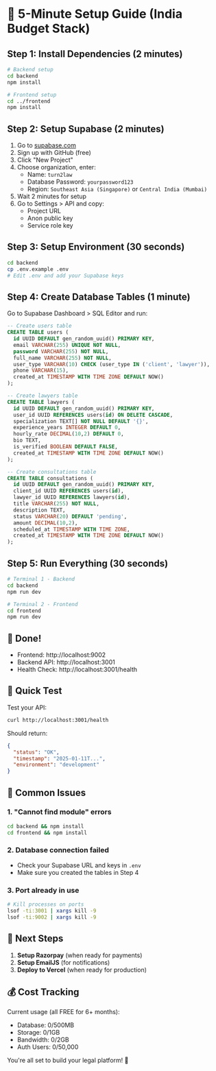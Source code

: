 # 🚀 5-Minute Setup Guide (India Budget Stack)

## Step 1: Install Dependencies (2 minutes)

```bash
# Backend setup
cd backend
npm install

# Frontend setup  
cd ../frontend
npm install
```

## Step 2: Setup Supabase (2 minutes)

1. Go to [supabase.com](https://supabase.com) 
2. Sign up with GitHub (free)
3. Click "New Project"
4. Choose organization, enter:
   - Name: `turn2law`
   - Database Password: `yourpassword123`
   - Region: `Southeast Asia (Singapore)` or `Central India (Mumbai)`
5. Wait 2 minutes for setup
6. Go to Settings > API and copy:
   - Project URL
   - Anon public key  
   - Service role key

## Step 3: Setup Environment (30 seconds)

```bash
cd backend
cp .env.example .env
# Edit .env and add your Supabase keys
```

## Step 4: Create Database Tables (1 minute)

Go to Supabase Dashboard > SQL Editor and run:

```sql
-- Create users table
CREATE TABLE users (
  id UUID DEFAULT gen_random_uuid() PRIMARY KEY,
  email VARCHAR(255) UNIQUE NOT NULL,
  password VARCHAR(255) NOT NULL,
  full_name VARCHAR(255) NOT NULL,
  user_type VARCHAR(10) CHECK (user_type IN ('client', 'lawyer')),
  phone VARCHAR(15),
  created_at TIMESTAMP WITH TIME ZONE DEFAULT NOW()
);

-- Create lawyers table
CREATE TABLE lawyers (
  id UUID DEFAULT gen_random_uuid() PRIMARY KEY,
  user_id UUID REFERENCES users(id) ON DELETE CASCADE,
  specialization TEXT[] NOT NULL DEFAULT '{}',
  experience_years INTEGER DEFAULT 0,
  hourly_rate DECIMAL(10,2) DEFAULT 0,
  bio TEXT,
  is_verified BOOLEAN DEFAULT FALSE,
  created_at TIMESTAMP WITH TIME ZONE DEFAULT NOW()
);

-- Create consultations table
CREATE TABLE consultations (
  id UUID DEFAULT gen_random_uuid() PRIMARY KEY,
  client_id UUID REFERENCES users(id),
  lawyer_id UUID REFERENCES lawyers(id),
  title VARCHAR(255) NOT NULL,
  description TEXT,
  status VARCHAR(20) DEFAULT 'pending',
  amount DECIMAL(10,2),
  scheduled_at TIMESTAMP WITH TIME ZONE,
  created_at TIMESTAMP WITH TIME ZONE DEFAULT NOW()
);
```

## Step 5: Run Everything (30 seconds)

```bash
# Terminal 1 - Backend
cd backend
npm run dev

# Terminal 2 - Frontend  
cd frontend
npm run dev
```

## 🎉 Done!

- Frontend: http://localhost:9002
- Backend API: http://localhost:3001
- Health Check: http://localhost:3001/health

## 🔑 Quick Test

Test your API:
```bash
curl http://localhost:3001/health
```

Should return:
```json
{
  "status": "OK",
  "timestamp": "2025-01-11T...",
  "environment": "development"
}
```

## 🚨 Common Issues

### 1. "Cannot find module" errors
```bash
cd backend && npm install
cd frontend && npm install
```

### 2. Database connection failed
- Check your Supabase URL and keys in `.env`
- Make sure you created the tables in Step 4

### 3. Port already in use
```bash
# Kill processes on ports
lsof -ti:3001 | xargs kill -9
lsof -ti:9002 | xargs kill -9
```

## 📱 Next Steps

1. **Setup Razorpay** (when ready for payments)
2. **Setup EmailJS** (for notifications)
3. **Deploy to Vercel** (when ready for production)

## 💰 Cost Tracking

Current usage (all FREE for 6+ months):
- Database: 0/500MB
- Storage: 0/1GB  
- Bandwidth: 0/2GB
- Auth Users: 0/50,000

You're all set to build your legal platform! 🎯
